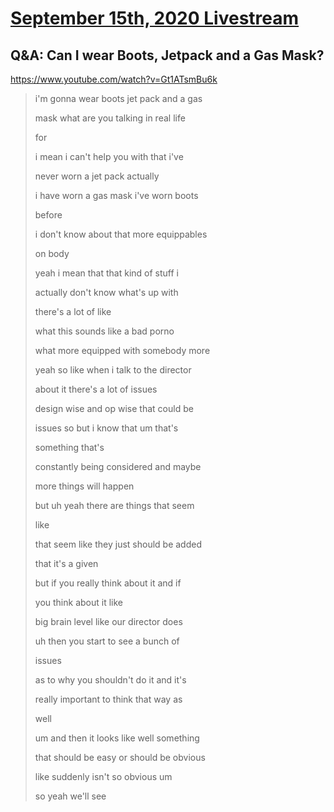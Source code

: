 # [September 15th, 2020 Livestream](../2020-09-15.md)
## Q&A: Can I wear Boots, Jetpack and a Gas Mask?
https://www.youtube.com/watch?v=Gt1ATsmBu6k
> i'm gonna wear boots jet pack and a gas
>
> mask what are you talking in real life
>
> for
>
> i mean i can't help you with that i've
>
> never worn a jet pack actually
>
> i have worn a gas mask i've worn boots
>
> before
>
> i don't know about that more equippables
>
> on body
>
> yeah i mean that that kind of stuff i
>
> actually don't know what's up with
>
> there's a lot of like
>
> what this sounds like a bad porno
>
> what more equipped with somebody more
>
> yeah so like when i talk to the director
>
> about it there's a lot of issues
>
> design wise and op wise that could be
>
> issues so but i know that um that's
>
> something that's
>
> constantly being considered and maybe
>
> more things will happen
>
> but uh yeah there are things that seem
>
> like
>
> that seem like they just should be added
>
> that it's a given
>
> but if you really think about it and if
>
> you think about it like
>
> big brain level like our director does
>
> uh then you start to see a bunch of
>
> issues
>
> as to why you shouldn't do it and it's
>
> really important to think that way as
>
> well
>
> um and then it looks like well something
>
> that should be easy or should be obvious
>
> like suddenly isn't so obvious um
>
> so yeah we'll see
>
